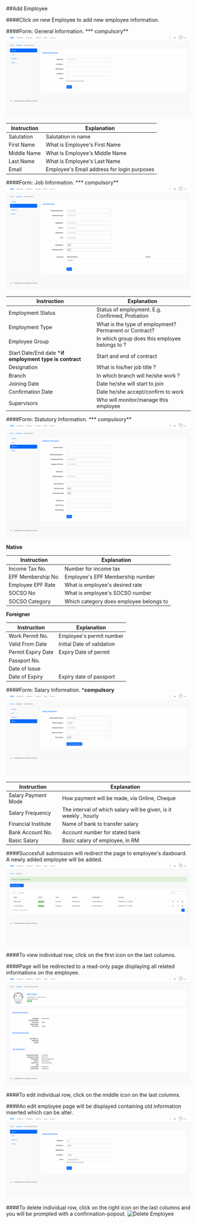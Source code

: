 ##Add Employee

####Click on new Employee to add new employee information.

####Form: General Information. *** compulsory**
![Create Employee: 1](/Images/Employee/employee_create_general.png)

| Instruction  | Explanation |
| ------------- | ------------- |
| Salutation | Salutation in name |
| First Name  | What is Employee's First Name |
| Middle Name  | What is Employee's Middle Name |
| Last Name | What is Employee's Last Name |
| Email  |  Employee's Email address for login purposes |

####Form: Job Information. *** compulsory**
![Create Employee: 2](/Images/Employee/employee_create_job.png)

| Instruction  | Explanation |
| ------------- | ------------- |
| Employment Status | Status of employment. E.g. Confirmed, Probation |
| Employment Type  | What is the type of employment? Permanent or Contract? |
| Employee Group  | In which group does this employee belongs to ?  |
| Start Date/End date ***if employment type is contract** | Start and end of contract  |
| Designation  |  What is his/her job title ? |
| Branch  |  In which branch will he/she work ? |
| Joining Date  |  Date he/she will start to join |
| Confirmation Date  |  Date he/she accept/confirm to work |
| Supervisors  |  Who will monitor/manage this employee |

####Form: Statutory Information. *** compulsory**
![Create Employee: 3](/Images/Employee/employee_create_statutory.png)

**Native**

| Instruction  | Explanation |
| ------------- | ------------- |
| Income Tax No. | Number for income tax |
| EPF Membership No.  | Employee's EPF Membership number  |
| Employee EPF Rate  | What is employee's desired rate |
| SOCSO No | What is employee's SOCSO number |
| SOCSO Category  | Which category does employee belongs to |

**Foreigner**

| Instruction  | Explanation |
| ------------- | ------------- |
| Work Permit No.  | Employee's permit number |
| Valid From Date  | Initial Date of validation |
| Permit Expiry Date  | Expiry Date of permit |
| Passport No.  |  |
| Date of Issue  |  |
| Date of Expiry  | Expiry date of passport |

####Form: Salary Information. ***compulsory**
![Create Employee: 4](/Images/Employee/employee_create_salary.png)

| Instruction  | Explanation |
| ------------- | ------------- |
| Salary Payment Mode  | How payment will be made, via Online, Cheque |
| Salary Frequency  | The interval of which salary will be given, is it weekly , hourly |
| Financial Institute  | Name of bank to transfer salary |
| Bank Account No. | Account number for stated bank |
| Basic Salary  | Basic salary of employee, in RM |

####Succesfull submission will redirect the page to employee's dasboard. A newly added employee will be added.
![Success Employee](/Images/Employee/employee_success.png)

####To view individual row, click on the first icon on the last columns.

####Page will be redirected to a read-only page displaying all related informations on the employee.
![Show Employee](/Images/Employee/employee_show.png)

####To edit individual row, click on the middle icon on the last columns.

####An edit employee page will be displayed containing old information inserted which can be alter.
![Edit Employee](/Images/Employee/employee_edit.png)

####To delete individual row, click on the right icon on the last columns and you will be prompted with a confirmation-popout.
![Delete Employee](/Images/Employee/Employee_Dßelete.png)
